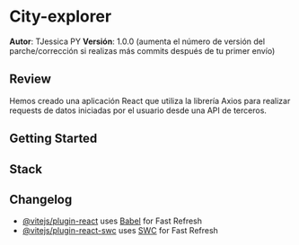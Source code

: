 # City-explorer

**Autor**: TJessica PY
**Versión**: 1.0.0 (aumenta el número de versión del parche/corrección si realizas más commits después de tu primer envío)

## Review

Hemos creado una aplicación React que utiliza la librería Axios para realizar requests de datos iniciadas por el usuario desde una API de terceros.

## Getting Started
<!-- (Guía de inicio) ¿Cuáles son los pasos que debe seguir un usuario para hacer un build de esta aplicación en su propio equipo y ejecutarla? -->

## Stack
<!-- (Arquitectura) Proporciona una descripción detallada del diseño de la aplicación. Qué tecnologías (lenguajes, librerías, etc.) estás utilizando y cualquier otra información de diseño relevante. -->

## Changelog
<!-- (Historial de Cambios) / Utiliza esta área para documentar los cambios iterativos realizados en la aplicación a medida que cada funcionalidad se implementaba correctamente. Utiliza marcas de tiempo. Este es un ejemplo:

01-01-2001 4:59pm - La aplicación ahora tiene un servidor express completamente funcional, con una ruta GET para el recurso de ubicación. -->


- [@vitejs/plugin-react](https://github.com/vitejs/vite-plugin-react/blob/main/packages/plugin-react/README.md) uses [Babel](https://babeljs.io/) for Fast Refresh
- [@vitejs/plugin-react-swc](https://github.com/vitejs/vite-plugin-react-swc) uses [SWC](https://swc.rs/) for Fast Refresh
